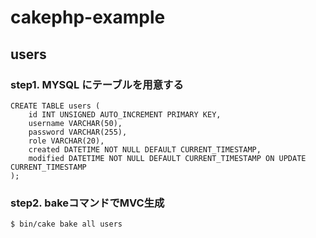 # cakephp-example

## users

### step1. MYSQL にテーブルを用意する

```mysql
CREATE TABLE users (
    id INT UNSIGNED AUTO_INCREMENT PRIMARY KEY,
    username VARCHAR(50),
    password VARCHAR(255),
    role VARCHAR(20),
    created DATETIME NOT NULL DEFAULT CURRENT_TIMESTAMP,
    modified DATETIME NOT NULL DEFAULT CURRENT_TIMESTAMP ON UPDATE CURRENT_TIMESTAMP
);
```

### step2. bakeコマンドでMVC生成

```console
$ bin/cake bake all users
```
